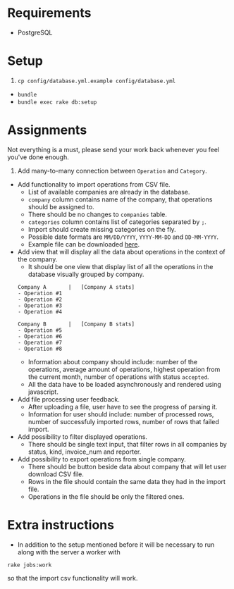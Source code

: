 # Requirements

* PostgreSQL

# Setup

1. `cp config/database.yml.example config/database.yml`
* `bundle`
* `bundle exec rake db:setup`

# Assignments

Not everything is a must, please send your work back whenever you feel you've done enough.

1. Add many-to-many connection between `Operation` and `Category`.
* Add functionality to import operations from CSV file.
  * List of available companies are already in the database.
  * `company` column contains name of the company, that operations should be assigned to.
  * There should be no changes to `companies` table.
  * `categories` column contains list of categories separated by `;`.
  * Import should create missing categories on the fly.
  * Possible date formats are `MM/DD/YYYY`, `YYYY-MM-DD` and `DD-MM-YYYY`.
  * Example file can be downloaded [here](http://monterail-share.s3.amazonaws.com/ImporterAppExample.csv).
* Add view that will display all the data about operations in the context of the company.
  * It should be one view that display list of all the operations in the database visually grouped by company.
  ```
  Company A       |   [Company A stats]
  - Operation #1
  - Operation #2
  - Operation #3
  - Operation #4

  Company B       |   [Company B stats]
  - Operation #5
  - Operation #6
  - Operation #7
  - Operation #8
  ```
  * Information about company should include: number of the operations, average amount of operations, highest operation from the current month, number of operations with status `accepted`.
  * All the data have to be loaded asynchronously and rendered using javascript.
* Add file processing user feedback.
  * After uploading a file, user have to see the progress of parsing it.
  * Information for user should include: number of processed rows, number of successfuly imported rows, number of rows that failed import.
* Add possibility to filter displayed operations.
  * There should be single text input, that filter rows in all companies by status, kind, invoice_num and reporter.
* Add possibility to export operations from single company.
  * There should be button beside data about company that will let user download CSV file.
  * Rows in the file should contain the same data they had in the import file.
  * Operations in the file should be only the filtered ones.


# Extra instructions

  * In addition to the setup mentioned before it will be necessary to run along with the server a worker with
   ```
   rake jobs:work
   ```
  so that the import csv functionality will work.
